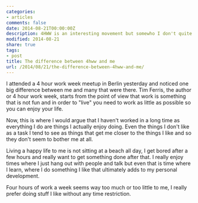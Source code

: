 ```yaml
---
categories:
- articles
comments: false
date: 2014-08-21T00:00:00Z
description: 4HWW is an interesting movement but somewho I don't quite fit in.
modified: 2014-08-21
share: true
tags:
- post
title: The difference between 4hww and me
url: /2014/08/21/the-difference-between-4hww-and-me/
---
```


I attended a 4 hour work week meetup in Berlin yesterday and noticed one big
difference between me and many that were there. Tim Ferris, the author or 4
hour work week, starts from the point of view that work is something that is
not fun and in order to "live" you need to work as little as possible so you
can enjoy your life.

Now, this is where I would argue that I haven't worked in a long time as
everything I do are things I actually enjoy doing. Even the things I
don't like as a task I tend to see as things that get me closer to the
things I like and so they don't seem to bother me at all.

Living a happy life to me is not sitting at a beach all day, I get bored
after a few hours and really want to get something done after that. I really
enjoy times where I just hang out with people and talk but even that is
time where I learn, where I do something I like that ultimately adds
to my personal development.

Four hours of work a week seems way too much or too little to me, I
really prefer doing stuff I like without any time restriction.
